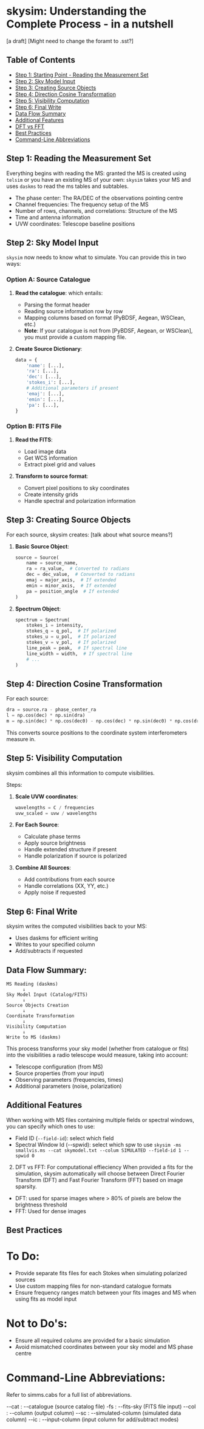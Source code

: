 
# skysim: Understanding the Complete Process - in a nutshell

[a draft]
[Might need to change the foramt to .sst?]

## Table of Contents

- [Step 1: Starting Point - Reading the Measurement Set](#step-1-reading-the-measurement-set)
- [Step 2: Sky Model Input](#step-2-sky-model-input)
- [Step 3: Creating Source Objects](#step-3-creating-source-objects)
- [Step 4: Direction Cosine Transformation](#step-4-direction-cosine-transformation)
- [Step 5: Visibility Computation](#step-5-visibility-computation)
- [Step 6: Final Write](#step-6-final-write)
- [Data Flow Summary](#data-flow-summary)
- [Additional Features](#additional-features)
- [DFT vs FFT](#dft-vs-fft)
- [Best Practices](#best-practices)
- [Command-Line Abbreviations](#command-line-abbreviations)

## Step 1: Reading the Measurement Set

Everything begins with reading the MS: granted the MS is created using `telsim` or you have an existing MS of your own: `skysim` takes your MS and uses `daskms` to read the ms tables and subtables. 

- The phase center: The RA/DEC of the observations pointing centre
- Channel frequencies: The frequency setup of the MS
- Number of rows, channels, and correlations: Structure of the MS
- Time and antenna information
- UVW coordinates: Telescope baseline positions

## Step 2: Sky Model Input

`skysim` now needs to know what to simulate. You can provide this in two ways:

### Option A: Source Catalogue 

1. **Read the catalogue**: which entails:
   - Parsing the format header
   - Reading source information row by row
   - Mapping columns based on format (PyBDSF, Aegean, WSClean, etc.)
   - **Note**: If your catalogue is not from [PyBDSF, Aegean, or WSClean], you must provide a custom mapping file.

2. **Create Source Dictionary**:

   ```python
   data = {
       'name': [...],
       'ra': [...],
       'dec': [...],
       'stokes_i': [...],
       # Additional parameters if present
       'emaj': [...],
       'emin': [...],
       'pa': [...],
   }
   ```

### Option B: FITS File

1. **Read the FITS**:
   - Load image data
   - Get WCS information
   - Extract pixel grid and values

2. **Transform to source format**:
   - Convert pixel positions to sky coordinates
   - Create intensity grids
   - Handle spectral and polarization information

## Step 3: Creating Source Objects
For each source, skysim creates:
[talk about what source means?]
1. **Basic Source Object**:
   ```python
   source = Source(
       name = source_name,
       ra = ra_value,  # Converted to radians
       dec = dec_value,  # Converted to radians
       emaj = major_axis,  # If extended
       emin = minor_axis,  # If extended
       pa = position_angle  # If extended
   )
   ```

2. **Spectrum Object**:
   ```python
   spectrum = Spectrum(
       stokes_i = intensity,
       stokes_q = q_pol,  # If polarized
       stokes_u = u_pol,  # If polarized
       stokes_v = v_pol,  # If polarized
       line_peak = peak,  # If spectral line
       line_width = width,  # If spectral line
       # ... 
   )
   ```
## Step 4: Direction Cosine Transformation
For each source:
```python
dra = source.ra - phase_center_ra
l = np.cos(dec) * np.sin(dra)
m = np.sin(dec) * np.cos(dec0) - np.cos(dec) * np.sin(dec0) * np.cos(dra)
```

This converts source positions to the coordinate system interferometers measure in.


## Step 5: Visibility Computation
skysim combines all this information to compute visibilities. 

Steps:

1. **Scale UVW coordinates**:
   ```python
   wavelengths = C / frequencies
   uvw_scaled = uvw / wavelengths
   ```

2. **For Each Source**:
   - Calculate phase terms
   - Apply source brightness
   - Handle extended structure if present
   - Handle polarization if source is polarized

3. **Combine All Sources**:
   - Add contributions from each source
   - Handle correlations (XX, YY, etc.)
   - Apply noise if requested

## Step 6: Final Write
skysim writes the computed visibilities back to your MS:
- Uses daskms for efficient writing
- Writes to your specified column
- Add/subtracts if requested

## Data Flow Summary:
```
MS Reading (daskms)
      ↓
Sky Model Input (Catalog/FITS)
      ↓
Source Objects Creation
      ↓
Coordinate Transformation
      ↓
Visibility Computation
      ↓
Write to MS (daskms)
```

This process transforms your sky model (whether from catalogue or fits) into the visibilities a radio telescope would measure, taking into account:
- Telescope configuration (from MS)
- Source properties (from your input)
- Observing parameters (frequencies, times)
- Additional parameters (noise, polarization)

## Additional Features
When working with MS files containing multiple fields or spectral windows, you can specify which ones to use:

- Field ID (```--field-id```): select which field
- Spectral Window Id (--spwid): select which spw to use
```skysim -ms smallvis.ms --cat skymodel.txt --colum SIMULATED --field-id 1 --spwid 0```

2. DFT vs FFT: For computational effieciency
When provided a fits for the simulation, skysim automatically will choose between Direct Fourier Transform (DFT) and Fast Fourier Transform (FFT) based on image sparsity.
- DFT: used for sparse images where > 80% of pixels are below the brightness threshold
- FFT: Used for dense images

## Best Practices
# To Do:
- Provide separate fits files for each Stokes when simulating polarized sources
- Use custom mapping files for non-standard catalogue formats
- Ensure frequency ranges match between your fits images and MS when using fits as model input

# Not to Do's: 
- Ensure all required colums are provided for a basic simulation
- Avoid mismatched coordinates between your sky model and MS phase centre

# Command-Line Abbreviations: 
Refer to simms.cabs for a full list of abbreviations.

--cat : --catalogue         (source catalog file)
-fs   : --fits-sky          (FITS file input)
--col : --column            (output column)
--sc  : --simulated-column  (simulated data column)
--ic  : --input-column      (input column for add/subtract modes)
